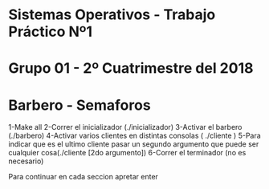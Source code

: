 # Sistemas Operativos - Trabajo Práctico Nº1
# Grupo 01 - 2º Cuatrimestre del 2018
# Barbero - Semaforos

1-Make all
2-Correr el inicializador (./inicializador)
3-Activar el barbero (./barbero)
4-Activar varios clientes en distintas consolas ( ./cliente <nombre>)
5-Para indicar que es el ultimo cliente pasar un segundo argumento que puede ser cualquier cosa(./cliente <nombre> [2do argumento])
6-Correr el terminador (no es necesario)

Para continuar en cada seccion apretar enter